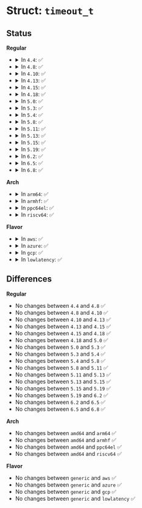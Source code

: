 # Struct: <code>timeout_t</code>

## Status
<b>Regular</b>
<ul>
<li>
<details>
<summary>In <code>4.4</code>: ✅</summary>

```c
struct timeout_t {
    __be32 a;
    __be32 b;
    __be32 c;
    __be32 d;
};
```
</details>
</li>
<li>
<details>
<summary>In <code>4.8</code>: ✅</summary>

```c
struct timeout_t {
    __be32 a;
    __be32 b;
    __be32 c;
    __be32 d;
};
```
</details>
</li>
<li>
<details>
<summary>In <code>4.10</code>: ✅</summary>

```c
struct timeout_t {
    __be32 a;
    __be32 b;
    __be32 c;
    __be32 d;
};
```
</details>
</li>
<li>
<details>
<summary>In <code>4.13</code>: ✅</summary>

```c
struct timeout_t {
    __be32 a;
    __be32 b;
    __be32 c;
    __be32 d;
};
```
</details>
</li>
<li>
<details>
<summary>In <code>4.15</code>: ✅</summary>

```c
struct timeout_t {
    __be32 a;
    __be32 b;
    __be32 c;
    __be32 d;
};
```
</details>
</li>
<li>
<details>
<summary>In <code>4.18</code>: ✅</summary>

```c
struct timeout_t {
    __be32 a;
    __be32 b;
    __be32 c;
    __be32 d;
};
```
</details>
</li>
<li>
<details>
<summary>In <code>5.0</code>: ✅</summary>

```c
struct timeout_t {
    __be32 a;
    __be32 b;
    __be32 c;
    __be32 d;
};
```
</details>
</li>
<li>
<details>
<summary>In <code>5.3</code>: ✅</summary>

```c
struct timeout_t {
    __be32 a;
    __be32 b;
    __be32 c;
    __be32 d;
};
```
</details>
</li>
<li>
<details>
<summary>In <code>5.4</code>: ✅</summary>

```c
struct timeout_t {
    __be32 a;
    __be32 b;
    __be32 c;
    __be32 d;
};
```
</details>
</li>
<li>
<details>
<summary>In <code>5.8</code>: ✅</summary>

```c
struct timeout_t {
    __be32 a;
    __be32 b;
    __be32 c;
    __be32 d;
};
```
</details>
</li>
<li>
<details>
<summary>In <code>5.11</code>: ✅</summary>

```c
struct timeout_t {
    __be32 a;
    __be32 b;
    __be32 c;
    __be32 d;
};
```
</details>
</li>
<li>
<details>
<summary>In <code>5.13</code>: ✅</summary>

```c
struct timeout_t {
    __be32 a;
    __be32 b;
    __be32 c;
    __be32 d;
};
```
</details>
</li>
<li>
<details>
<summary>In <code>5.15</code>: ✅</summary>

```c
struct timeout_t {
    __be32 a;
    __be32 b;
    __be32 c;
    __be32 d;
};
```
</details>
</li>
<li>
<details>
<summary>In <code>5.19</code>: ✅</summary>

```c
struct timeout_t {
    __be32 a;
    __be32 b;
    __be32 c;
    __be32 d;
};
```
</details>
</li>
<li>
<details>
<summary>In <code>6.2</code>: ✅</summary>

```c
struct timeout_t {
    __be32 a;
    __be32 b;
    __be32 c;
    __be32 d;
};
```
</details>
</li>
<li>
<details>
<summary>In <code>6.5</code>: ✅</summary>

```c
struct timeout_t {
    __be32 a;
    __be32 b;
    __be32 c;
    __be32 d;
};
```
</details>
</li>
<li>
<details>
<summary>In <code>6.8</code>: ✅</summary>

```c
struct timeout_t {
    __be32 a;
    __be32 b;
    __be32 c;
    __be32 d;
};
```
</details>
</li>
</ul>
<b>Arch</b>
<ul>
<li>
<details>
<summary>In <code>arm64</code>: ✅</summary>

```c
struct timeout_t {
    __be32 a;
    __be32 b;
    __be32 c;
    __be32 d;
};
```
</details>
</li>
<li>
<details>
<summary>In <code>armhf</code>: ✅</summary>

```c
struct timeout_t {
    __be32 a;
    __be32 b;
    __be32 c;
    __be32 d;
};
```
</details>
</li>
<li>
<details>
<summary>In <code>ppc64el</code>: ✅</summary>

```c
struct timeout_t {
    __be32 a;
    __be32 b;
    __be32 c;
    __be32 d;
};
```
</details>
</li>
<li>
<details>
<summary>In <code>riscv64</code>: ✅</summary>

```c
struct timeout_t {
    __be32 a;
    __be32 b;
    __be32 c;
    __be32 d;
};
```
</details>
</li>
</ul>
<b>Flavor</b>
<ul>
<li>
<details>
<summary>In <code>aws</code>: ✅</summary>

```c
struct timeout_t {
    __be32 a;
    __be32 b;
    __be32 c;
    __be32 d;
};
```
</details>
</li>
<li>
<details>
<summary>In <code>azure</code>: ✅</summary>

```c
struct timeout_t {
    __be32 a;
    __be32 b;
    __be32 c;
    __be32 d;
};
```
</details>
</li>
<li>
<details>
<summary>In <code>gcp</code>: ✅</summary>

```c
struct timeout_t {
    __be32 a;
    __be32 b;
    __be32 c;
    __be32 d;
};
```
</details>
</li>
<li>
<details>
<summary>In <code>lowlatency</code>: ✅</summary>

```c
struct timeout_t {
    __be32 a;
    __be32 b;
    __be32 c;
    __be32 d;
};
```
</details>
</li>
</ul>

## Differences
<b>Regular</b>
<ul>
<li>
No changes between <code>4.4</code> and <code>4.8</code> ✅
</li>
<li>
No changes between <code>4.8</code> and <code>4.10</code> ✅
</li>
<li>
No changes between <code>4.10</code> and <code>4.13</code> ✅
</li>
<li>
No changes between <code>4.13</code> and <code>4.15</code> ✅
</li>
<li>
No changes between <code>4.15</code> and <code>4.18</code> ✅
</li>
<li>
No changes between <code>4.18</code> and <code>5.0</code> ✅
</li>
<li>
No changes between <code>5.0</code> and <code>5.3</code> ✅
</li>
<li>
No changes between <code>5.3</code> and <code>5.4</code> ✅
</li>
<li>
No changes between <code>5.4</code> and <code>5.8</code> ✅
</li>
<li>
No changes between <code>5.8</code> and <code>5.11</code> ✅
</li>
<li>
No changes between <code>5.11</code> and <code>5.13</code> ✅
</li>
<li>
No changes between <code>5.13</code> and <code>5.15</code> ✅
</li>
<li>
No changes between <code>5.15</code> and <code>5.19</code> ✅
</li>
<li>
No changes between <code>5.19</code> and <code>6.2</code> ✅
</li>
<li>
No changes between <code>6.2</code> and <code>6.5</code> ✅
</li>
<li>
No changes between <code>6.5</code> and <code>6.8</code> ✅
</li>
</ul>
<b>Arch</b>
<ul>
<li>
No changes between <code>amd64</code> and <code>arm64</code> ✅
</li>
<li>
No changes between <code>amd64</code> and <code>armhf</code> ✅
</li>
<li>
No changes between <code>amd64</code> and <code>ppc64el</code> ✅
</li>
<li>
No changes between <code>amd64</code> and <code>riscv64</code> ✅
</li>
</ul>
<b>Flavor</b>
<ul>
<li>
No changes between <code>generic</code> and <code>aws</code> ✅
</li>
<li>
No changes between <code>generic</code> and <code>azure</code> ✅
</li>
<li>
No changes between <code>generic</code> and <code>gcp</code> ✅
</li>
<li>
No changes between <code>generic</code> and <code>lowlatency</code> ✅
</li>
</ul>
